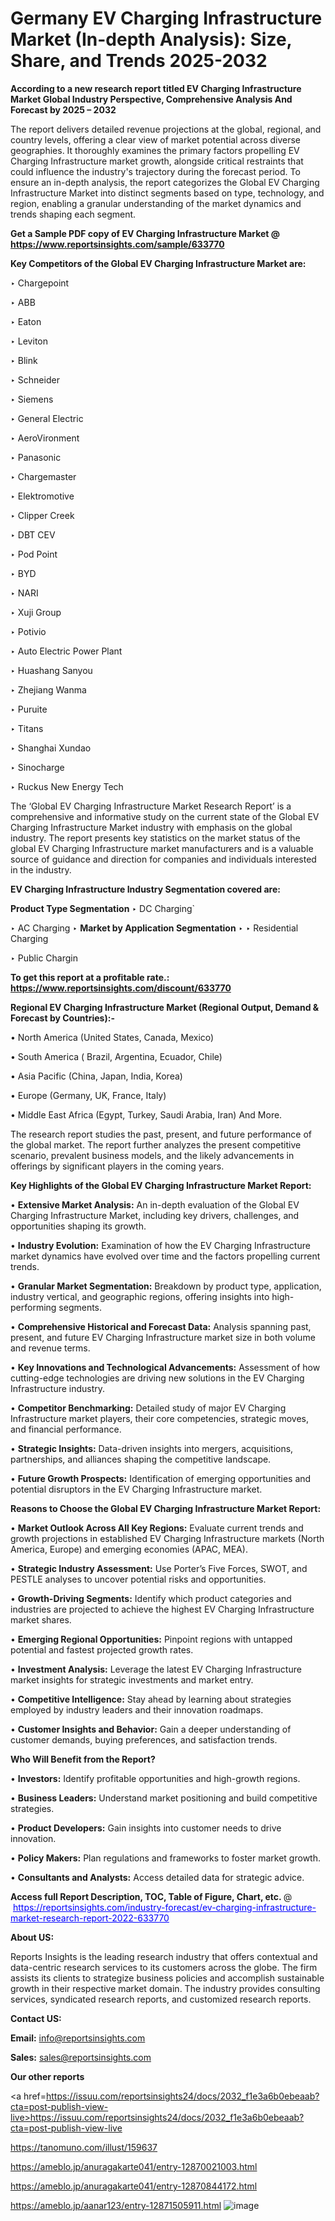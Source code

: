 # Germany EV Charging Infrastructure Market (In-depth Analysis): Size, Share, and Trends 2025-2032

<strong>According to a new research report titled EV Charging Infrastructure Market Global Industry Perspective, Comprehensive Analysis And Forecast by 2025 – 2032</strong>

The report delivers detailed revenue projections at the global, regional, and country levels, offering a clear view of market potential across diverse geographies. It thoroughly examines the primary factors propelling EV Charging Infrastructure market growth, alongside critical restraints that could influence the industry's trajectory during the forecast period. To ensure an in-depth analysis, the report categorizes the Global EV Charging Infrastructure Market into distinct segments based on type, technology, and region, enabling a granular understanding of the market dynamics and trends shaping each segment.

<strong>Get a Sample PDF copy of EV Charging Infrastructure Market </strong><strong>@<a href=https://www.reportsinsights.com/sample/633770 style=color:#0000ff;> https://www.reportsinsights.com/sample/633770</a></strong></font>

<strong>Key Competitors of the Global EV Charging Infrastructure Market are:</strong>

‣ Chargepoint

‣ ABB

‣ Eaton

‣ Leviton

‣ Blink

‣ Schneider

‣ Siemens

‣ General Electric

‣ AeroVironment

‣ Panasonic

‣ Chargemaster

‣ Elektromotive

‣ Clipper Creek

‣ DBT CEV

‣ Pod Point

‣ BYD

‣ NARI

‣ Xuji Group

‣ Potivio

‣ Auto Electric Power Plant

‣ Huashang Sanyou

‣ Zhejiang Wanma

‣ Puruite

‣ Titans

‣ Shanghai Xundao

‣ Sinocharge

‣ Ruckus New Energy Tech

The ‘Global EV Charging Infrastructure Market Research Report’ is a comprehensive and informative study on the current state of the Global EV Charging Infrastructure Market industry with emphasis on the global industry. The report presents key statistics on the market status of the global EV Charging Infrastructure market manufacturers and is a valuable source of guidance and direction for companies and individuals interested in the industry.

<strong>EV Charging Infrastructure Industry Segmentation covered are:</strong>

<strong>Product Type Segmentation</strong>
‣
DC Charging`

‣ AC Charging
‣ 
<strong>Market by Application Segmentation</strong>
‣
‣  Residential Charging

‣ Public Chargin

<strong>To get this report at a profitable rate.: <a href=https://www.reportsinsights.com/discount/633770 style=color:#0000ff;>https://www.reportsinsights.com/discount/633770</a></strong></font>

<strong>Regional EV Charging Infrastructure Market (Regional Output, Demand &amp; Forecast by Countries):-</strong>

• North America (United States, Canada, Mexico)

• South America ( Brazil, Argentina, Ecuador, Chile)

• Asia Pacific (China, Japan, India, Korea)

• Europe (Germany, UK, France, Italy)

• Middle East Africa (Egypt, Turkey, Saudi Arabia, Iran) And More.

The research report studies the past, present, and future performance of the global market. The report further analyzes the present competitive scenario, prevalent business models, and the likely advancements in offerings by significant players in the coming years.

<strong>Key Highlights of the Global EV Charging Infrastructure Market Report:</strong>

• <strong>Extensive Market Analysis:</strong> An in-depth evaluation of the Global EV Charging Infrastructure Market, including key drivers, challenges, and opportunities shaping its growth.

• <strong>Industry Evolution:</strong> Examination of how the EV Charging Infrastructure market dynamics have evolved over time and the factors propelling current trends.

• <strong>Granular Market Segmentation:</strong> Breakdown by product type, application, industry vertical, and geographic regions, offering insights into high-performing segments.

• <strong>Comprehensive Historical and Forecast Data:</strong> Analysis spanning past, present, and future EV Charging Infrastructure market size in both volume and revenue terms.

• <strong>Key Innovations and Technological Advancements:</strong> Assessment of how cutting-edge technologies are driving new solutions in the EV Charging Infrastructure industry.

• <strong>Competitor Benchmarking:</strong> Detailed study of major EV Charging Infrastructure market players, their core competencies, strategic moves, and financial performance.

• <strong>Strategic Insights:</strong> Data-driven insights into mergers, acquisitions, partnerships, and alliances shaping the competitive landscape.

• <strong>Future Growth Prospects:</strong> Identification of emerging opportunities and potential disruptors in the EV Charging Infrastructure market.

<strong>Reasons to Choose the Global EV Charging Infrastructure Market Report:</strong>

• <strong>Market Outlook Across All Key Regions:</strong> Evaluate current trends and growth projections in established EV Charging Infrastructure markets (North America, Europe) and emerging economies (APAC, MEA).

• <strong>Strategic Industry Assessment:</strong> Use Porter’s Five Forces, SWOT, and PESTLE analyses to uncover potential risks and opportunities.

• <strong>Growth-Driving Segments:</strong> Identify which product categories and industries are projected to achieve the highest EV Charging Infrastructure market shares.

• <strong>Emerging Regional Opportunities:</strong> Pinpoint regions with untapped potential and fastest projected growth rates.

• <strong>Investment Analysis:</strong> Leverage the latest EV Charging Infrastructure market insights for strategic investments and market entry.

• <strong>Competitive Intelligence:</strong> Stay ahead by learning about strategies employed by industry leaders and their innovation roadmaps.

• <strong>Customer Insights and Behavior:</strong> Gain a deeper understanding of customer demands, buying preferences, and satisfaction trends.

<strong>Who Will Benefit from the Report?</strong>

• <strong>Investors:</strong> Identify profitable opportunities and high-growth regions.

• <strong>Business Leaders:</strong> Understand market positioning and build competitive strategies.

• <strong>Product Developers:</strong> Gain insights into customer needs to drive innovation.

• <strong>Policy Makers:</strong> Plan regulations and frameworks to foster market growth.

• <strong>Consultants and Analysts:</strong> Access detailed data for strategic advice.
</ul>
<strong>Access full Report Description, TOC, Table of Figure, Chart, etc. </strong>@  <a href=https://reportsinsights.com/industry-forecast/ev-charging-infrastructure-market-research-report-2022-633770 style=color:#0000ff;>https://reportsinsights.com/industry-forecast/ev-charging-infrastructure-market-research-report-2022-633770</a></font>

<strong><strong>About US</strong>:</strong>

Reports Insights is the leading research industry that offers contextual and data-centric research services to its customers across the globe. The firm assists its clients to strategize business policies and accomplish sustainable growth in their respective market domain. The industry provides consulting services, syndicated research reports, and customized research reports.

<strong>Contact US:</strong>

<p class=""""><b>Email:</b> <a href=mailto:info@reportsinsights.com>info@reportsinsights.com</a></p>
<p class=""""><b>Sales:</b> <a href=mailto:sales@reportsinsights.com>sales@reportsinsights.com</a></p>

<strong>Our other reports</strong>

<a href=https://issuu.com/reportsinsights24/docs/2032_f1e3a6b0ebeaab?cta=post-publish-view-live>https://issuu.com/reportsinsights24/docs/2032_f1e3a6b0ebeaab?cta=post-publish-view-live</a>

<a href=https://tanomuno.com/illust/159637>https://tanomuno.com/illust/159637</a>

<a href=https://ameblo.jp/anuragakarte041/entry-12870021003.html>https://ameblo.jp/anuragakarte041/entry-12870021003.html</a>

<a href=https://ameblo.jp/anuragakarte041/entry-12870844172.html>https://ameblo.jp/anuragakarte041/entry-12870844172.html</a>

<a href=https://ameblo.jp/aanar123/entry-12871505911.html>https://ameblo.jp/aanar123/entry-12871505911.html</a>
![image](https://github.com/user-attachments/assets/1320e2a8-7e49-4707-ba0c-3ec26e25ec28)
